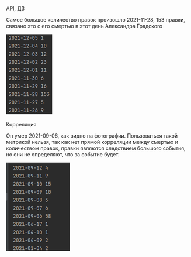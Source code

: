 API, ДЗ

Самое большое количество правок произошло 2021-11-28, 
153 правки, связано это с его смертью в этот день Александра Градского

![img.png](img.png)

Корреляция

Он умер 2021-09-06, как видно на фотографии. Пользоваться такой метрикой нельзя,
так как нет прямой корреляции между смертью и количеством правок, 
правки являются следствием большого события, но они не определяют, что за событие будет.

![img_1.png](img_1.png)
